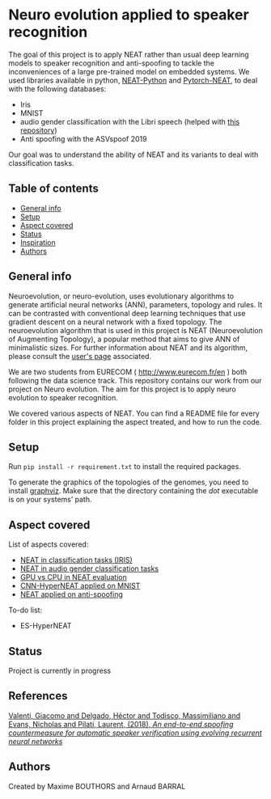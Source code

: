 # Neuro evolution applied to speaker recognition
The goal of this project is to apply NEAT rather than usual deep learning models to speaker recognition and anti-spoofing 
to tackle the inconveniences of a large pre-trained model on embedded systems.
We used libraries available in python, [NEAT-Python](https://github.com/neat-python/neat-python) 
and [Pytorch-NEAT](https://github.com/uber-research/PyTorch-NEAT),
to deal with the following databases:
- Iris
- MNIST
- audio gender classification with the Libri speech (helped with [this repository](https://github.com/oscarknagg/raw-audio-gender-classification))
- Anti spoofing with the ASVspoof 2019

Our goal was to understand the ability of NEAT and its variants to deal with classification tasks.

## Table of contents
* [General info](#general-info)
* [Setup](#setup)
* [Aspect covered](#aspect-covered)
* [Status](#status)
* [Inspiration](#references)
* [Authors](#authors)

## General info
Neuroevolution, or neuro-evolution, uses evolutionary algorithms to generate artificial neural networks (ANN), 
parameters, topology and rules. It can be contrasted with conventional deep learning techniques 
that use gradient descent on a neural network with a fixed topology. 
The neuroevolution algorithm that is used in this project is NEAT (Neuroevolution of Augmenting Topology), a popular method that aims 
to give ANN of minimalistic sizes. For further information about NEAT and its algorithm, please consult the 
[user's page](https://www.cs.ucf.edu/~kstanley/neat.html) associated.

We are two students from EURECOM ( http://www.eurecom.fr/en ) both following the data science track.
This repository contains our work from our project on Neuro evolution. 
The aim for this project is to apply neuro evolution to speaker recognition.

We covered various aspects of NEAT. You can find a README file for every folder in this project explaining 
the aspect treated, and how to run the code.

## Setup

Run ```pip install -r requirement.txt``` to install the required packages.

To generate the graphics of the topologies of the genomes, you need to install [graphviz](https://www.graphviz.org/download/).
Make sure that the directory containing the *dot* executable is on your systems’ path.

## Aspect covered
List of aspects covered:
* [NEAT in classification tasks (IRIS)](iris)
* [NEAT in audio gender classification tasks](raw_audio_gender_classification)
* [GPU vs CPU in NEAT evaluation](gpu_tests)
* [CNN-HyperNEAT applied on MNIST](hyperneat)
* [NEAT applied on anti-spoofing](anti_spoofing)

To-do list:
* ES-HyperNEAT

## Status
Project is currently in progress

## References

[Valenti, Giacomo and  Delgado, Héctor and  Todisco, Massimiliano and  Evans, Nicholas and  Pilati, Laurent, 
(2018),
*An end-to-end spoofing countermeasure for automatic speaker verification using evolving recurrent neural networks*
](http://www.eurecom.fr/fr/publication/5523/detail/an-end-to-end-spoofing-countermeasure-for-automatic-speaker-verification-using-evolving-recurrent-neural-networks)

## Authors
Created by Maxime BOUTHORS and Arnaud BARRAL
